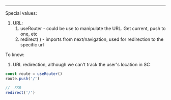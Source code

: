 *** 
Special values:
1. URL:
	1.  useRouter - could be use to manipulate the URL. Get current, push to one, etc
	2.  redirect( ) - imports from next/navigation, used for redirection to the specific url

To know:
1. URL redirection, although we can't track the user's location in SC
```ts
const route = useRouter()
route.push('/')

//  SSR
redirect('/')
```